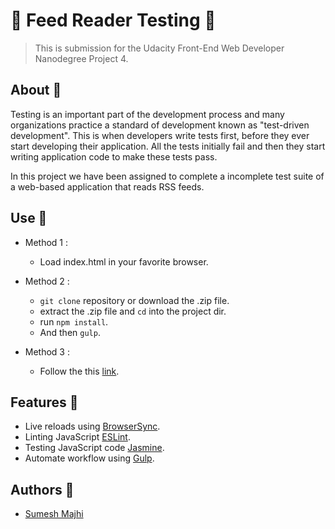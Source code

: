 # 💉 Feed Reader Testing 💉

> This is submission for the Udacity Front-End Web Developer Nanodegree Project 4.

## About 💎

Testing is an important part of the development process and many organizations practice a standard of development known as "test-driven development". This is when developers write tests first, before they ever start developing their application. All the tests initially fail and then they start writing application code to make these tests pass.

In this project we have been assigned to complete a incomplete test suite of a web-based application that reads RSS feeds.

## Use 💎

- Method 1 :

  - Load index.html in your favorite browser.

- Method 2 :
  
  - `git clone` repository or download the .zip file.
  - extract the .zip file and `cd` into the project dir.
  - run `npm install`.
  - And then `gulp`.

- Method 3 :

  - Follow the this [link](https://majhirockzz.github.io/FEND-Project-4/ "Feed Reader Testing").

## Features 💎

- Live reloads using [BrowserSync](https://www.browsersync.io/ "https://www.browsersync.io/").
- Linting JavaScript [ESLint](https://eslint.org/ "https://eslint.org/").
- Testing JavaScript code [Jasmine](https://jasmine.github.io/ "https://jasmine.github.io/").
- Automate workflow using [Gulp](https://gulpjs.com/ "https://gulpjs.com/").

## Authors 💎

- [Sumesh Majhi](https://github.com/MajhiRockzZ "https://github.com/MajhiRockzZ")
